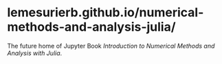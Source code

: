 # lemesurierb.github.io/numerical-methods-and-analysis-julia/

The future home of Jupyter Book *Introduction to Numerical Methods and Analysis with Julia*.
